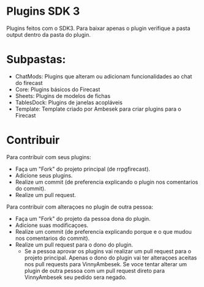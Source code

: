 # Plugins SDK 3
Plugins feitos com o SDK3. Para baixar apenas o plugin verifique a pasta output dentro da pasta do plugin. 

# Subpastas:
- ChatMods: Plugins que alteram ou adicionam funcionalidades ao chat do firecast
- Core: Plugins básicos do Firecast
- Sheets: Plugins de modelos de fichas
- TablesDock: Plugins de janelas acopláveis 
- Template: Template criado por Ambesek para criar plugins para o Firecast

# Contribuir
Para contribuir com seus plugins:
- Faça um "Fork" do projeto principal (de rrpgfirecast).
- Adicione seus plugins.
- Realize um commit (de preferencia explicando o plugin nos comentarios do commit).
- Realize um pull request.

Para contribuir com alteraçoes no plugin de outra pessoa:
- Faça um "Fork" do projeto da pessoa dona do plugin.
- Adicione suas modificaçoes.
- Realize um commit (de preferencia explicando porque e o que mudou nos comentarios do commit).
- Realize um pull request para o dono do plugin.
  - Se a pessoa aprovar os plugins vai realizar um pull request para o projeto principal. Apenas o dono do plugin vai ter alteraçoes aceitas nos pull requests para VinnyAmbesek. Se voce tentar alterar um plugin de outra pessoa com um pull request direto para VinnyAmbesek seu pedido sera negado.  
